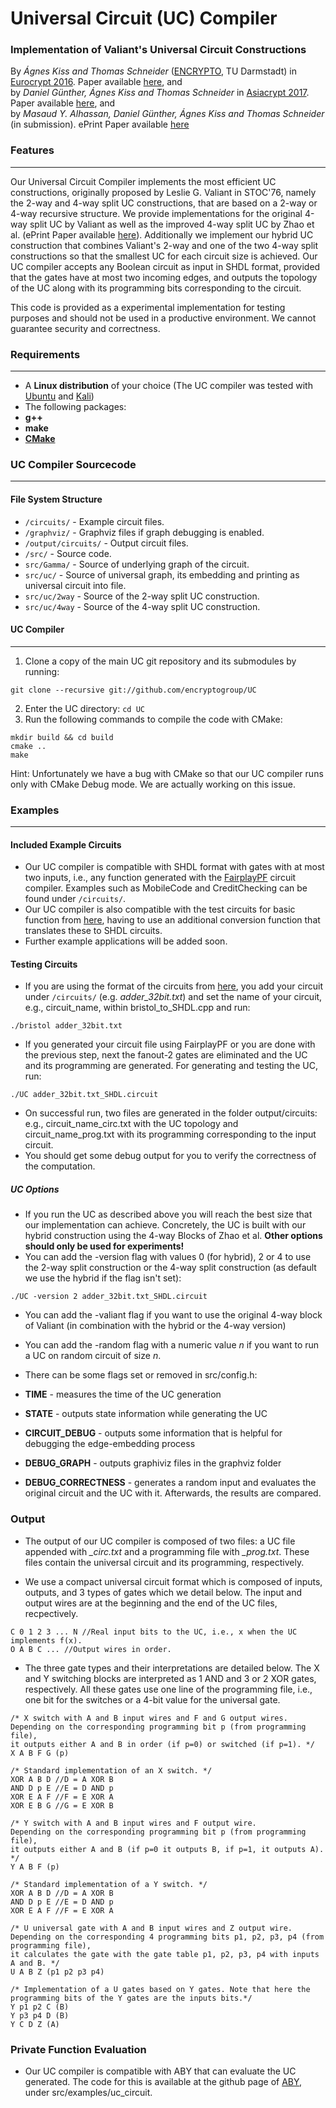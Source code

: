 
# Universal Circuit (UC) Compiler

### Implementation of Valiant's Universal Circuit Constructions

By *Ágnes Kiss and Thomas Schneider* ([ENCRYPTO](http://www.encrypto.de), TU Darmstadt) in [Eurocrypt 2016](http://ist.ac.at/eurocrypt2016/). Paper available [here](http://encrypto.de/papers/KS16.pdf), and <br>
by *Daniel Günther, Ágnes Kiss and Thomas Schneider* in [Asiacrypt 2017](https://asiacrypt.iacr.org/2017/). Paper available [here](http://encrypto.de/papers/GKS17.pdf), and <br>
by *Masaud Y. Alhassan, Daniel Günther, Ágnes Kiss and Thomas Schneider* (in submission). ePrint Paper available [here](https://eprint.iacr.org/2019/348.pdf) 


### Features
---

Our Universal Circuit Compiler implements the most efficient UC constructions, originally proposed by Leslie G. Valiant in STOC'76, namely the 2-way and 4-way split UC constructions, that are based on a 2-way or 4-way recursive structure. We provide implementations for the original 4-way split UC by Valiant as well as the improved 4-way split UC by Zhao et al. (ePrint Paper available [here](https://eprint.iacr.org/2018/943.pdf)). Additionally we implement our hybrid UC construction that combines Valiant's 2-way and one of the two 4-way split constructions so that the smallest UC for each circuit size is achieved.
Our UC compiler accepts any Boolean circuit as input in SHDL format, provided that the gates have at most two incoming edges, and outputs the topology of the UC along with its programming bits corresponding to the circuit.

This code is provided as a experimental implementation for testing purposes and should not be used in a productive environment. We cannot guarantee security and correctness.

### Requirements
---

* A **Linux distribution** of your choice (The UC compiler was tested with [Ubuntu](https://ubuntu.com) and [Kali](https://kali.org))
* The following packages:
 * **g++**
 * **make**
* **[CMake](https://cmake.org)**
### UC Compiler Sourcecode
---

#### File System Structure

* `/circuits/`    - Example circuit files.
* `/graphviz/`    - Graphviz files if graph debugging is enabled.
* `/output/circuits/`    - Output circuit files.
* `/src/`    - Source code.
 * `src/Gamma/` - Source of underlying graph of the circuit.
 * `src/uc/` - Source of universal graph, its embedding and printing as universal circuit into file.
  * `src/uc/2way` - Source of the 2-way split UC construction.
  * `src/uc/4way` - Source of the 4-way split UC construction.
  
#### UC Compiler
---

1. Clone a copy of the main UC git repository and its submodules by running:
```
git clone --recursive git://github.com/encryptogroup/UC
```
2.  Enter the UC directory: `cd UC`
3. Run the following commands to compile the code with CMake:
```
mkdir build && cd build
cmake ..
make
```
Hint: Unfortunately we have a bug with CMake so that our UC compiler runs only with CMake Debug mode. We are actually working on this issue.

### Examples
---

#### Included Example Circuits

  * Our UC compiler is compatible with SHDL format with gates with at most two inputs, i.e., any function generated with the [FairplayPF](http://thomaschneider.de/FairplayPF/) circuit compiler. Examples such as MobileCode and CreditChecking can be found under `/circuits/`.
  * Our UC compiler is also compatible with the test circuits for basic function from [here](https://www.cs.bris.ac.uk/Research/CryptographySecurity/MPC/), having to use an additional conversion function that translates these to SHDL circuits.
  * Further example applications will be added soon.

#### Testing Circuits

  * If you are using the format of the circuits from [here](https://www.cs.bris.ac.uk/Research/CryptographySecurity/MPC/), you add your circuit under `/circuits/` (e.g. *adder_32bit.txt*) and set the name of your circuit, e.g., circuit_name, within bristol_to_SHDL.cpp and run:
```
./bristol adder_32bit.txt
```
  * If you generated your circuit file using FairplayPF or you are done with the previous step, next the fanout-2 gates are eliminated and the UC and its programming are generated. For generating and testing the UC, run:
```
./UC adder_32bit.txt_SHDL.circuit
```
  * On successful run, two files are generated in the folder output/circuits: e.g., circuit_name_circ.txt with the UC topology and circuit_name_prog.txt with its programming corresponding to the input circuit.
  * You should get some debug output for you to verify the correctness of the computation.
   
##### UC Options
* If you run the UC as described above you will reach the best size that our implementation can achieve. Concretely, the UC is built with our hybrid construction using the 4-way Blocks of Zhao et al. <b>Other options should only be used for experiments!</b>
* You can add the -version flag with values 0 (for hybrid), 2 or 4 to use the 2-way split construction or the 4-way split construction (as default we use the hybrid if the flag isn't set):
```
./UC -version 2 adder_32bit.txt_SHDL.circuit
```
* You can add the -valiant flag if you want to use the original 4-way block of Valiant (in combination with the hybrid or the 4-way version)
* You can add the -random flag with a numeric value <i>n</i> if you want to run a UC on random circuit of size <i>n</i>.

* There can be some flags set or removed in src/config.h:
 * **TIME** - measures the time of the UC generation
 * **STATE** - outputs state information while generating the UC
 * **CIRCUIT_DEBUG** - outputs some information that is helpful for debugging the edge-embedding process
 * **DEBUG_GRAPH** - outputs graphiviz files in the graphviz folder
 * **DEBUG_CORRECTNESS** - generates a random input and evaluates the original circuit and the UC with it. Afterwards, the results are compared.

### Output

* The output of our UC compiler is composed of two files: a UC file appended with *_circ.txt* and a programming file with *_prog.txt*. These files contain the universal circuit and its programming, respectively.

* We use a compact universal circuit format which is composed of inputs, outputs, and 3 types of gates which we detail below. The input and output wires are at the beginning and the end of the UC files, recpectively.
```
C 0 1 2 3 ... N //Real input bits to the UC, i.e., x when the UC implements f(x).
O A B C ... //Output wires in order.
```
* The three gate types and their interpretations are detailed below. The X and Y switching blocks are interpreted as 1 AND and 3 or 2 XOR gates, respectively. All these gates use one line of the programming file, i.e., one bit for the switches or a 4-bit value for the universal gate.
```
/* X switch with A and B input wires and F and G output wires. 
Depending on the corresponding programming bit p (from programming file), 
it outputs either A and B in order (if p=0) or switched (if p=1). */
X A B F G (p)

/* Standard implementation of an X switch. */
XOR A B D //D = A XOR B
AND D p E //E = D AND p
XOR E A F //F = E XOR A
XOR E B G //G = E XOR B
```

```
/* Y switch with A and B input wires and F output wire. 
Depending on the corresponding programming bit p (from programming file), 
it outputs either A and B (if p=0 it outputs B, if p=1, it outputs A). */
Y A B F (p)

/* Standard implementation of a Y switch. */
XOR A B D //D = A XOR B
AND D p E //E = D AND p
XOR E A F //F = E XOR A
```

```
/* U universal gate with A and B input wires and Z output wire. 
Depending on the corresponding 4 programming bits p1, p2, p3, p4 (from programming file), 
it calculates the gate with the gate table p1, p2, p3, p4 with inputs A and B. */
U A B Z (p1 p2 p3 p4)

/* Implementation of a U gates based on Y gates. Note that here the programming bits of the Y gates are the inputs bits.*/
Y p1 p2 C (B)
Y p3 p4 D (B)
Y C D Z (A)
```

### Private Function Evaluation

  * Our UC compiler is compatible with ABY that can evaluate the UC generated. The code for this is available at the github page of [ABY](https://github.com/encryptogroup/ABY), under src/examples/uc_circuit.
  

